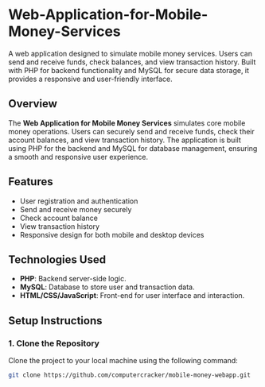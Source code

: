 # Web-Application-for-Mobile-Money-Services
A web application designed to simulate mobile money services. Users can send and receive funds, check balances, and view transaction history. Built with PHP for backend functionality and MySQL for secure data storage, it provides a responsive and user-friendly interface.

## Overview
The **Web Application for Mobile Money Services** simulates core mobile money operations. Users can securely send and receive funds, check their account balances, and view transaction history. The application is built using PHP for the backend and MySQL for database management, ensuring a smooth and responsive user experience.

## Features
- User registration and authentication
- Send and receive money securely
- Check account balance
- View transaction history
- Responsive design for both mobile and desktop devices

## Technologies Used
- **PHP**: Backend server-side logic.
- **MySQL**: Database to store user and transaction data.
- **HTML/CSS/JavaScript**: Front-end for user interface and interaction.

## Setup Instructions

### 1. Clone the Repository
Clone the project to your local machine using the following command:
   ```bash
   git clone https://github.com/computercracker/mobile-money-webapp.git
